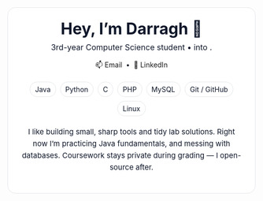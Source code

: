 <!-- ===== About Me (Darragh) ===== -->
<div align="center" style="padding:24px;border-radius:16px;border:1px solid #e5e7eb;background:#fff; color:#0f172a;">
  <h1 style="margin:0 0 8px;font-size:32px;line-height:1.2;">Hey, I’m Darragh 👋</h1>
  <p style="margin:0 0 16px;font-size:16px;">
    3rd-year Computer Science student • into .
  </p>

  <!-- Quick links -->
  <p style="margin:0 0 20px;">
    <a href="mailto:dkennedy7274@gmail.com" style="text-decoration:none;">
      📫 Email
    </a>
    &nbsp;•&nbsp;
    <a href="https://www.linkedin.com/in/darragh-kennedy-5817b5356/" target="_blank" style="text-decoration:none;">
      💼 LinkedIn
    </a>
  </p>

  <div></div>

  <!-- Tech pills -->
  <div style="display:inline-flex;flex-wrap:wrap;gap:8px;justify-content:center;margin-bottom:20px;">
    <span style="padding:6px 10px;border:1px solid #e5e7eb;border-radius:999px;">Java</span>
    <span style="padding:6px 10px;border:1px solid #e5e7eb;border-radius:999px;">Python</span>
    <span style="padding:6px 10px;border:1px solid #e5e7eb;border-radius:999px;">C</span>
    <span style="padding:6px 10px;border:1px solid #e5e7eb;border-radius:999px;">PHP</span>
    <span style="padding:6px 10px;border:1px solid #e5e7eb;border-radius:999px;">MySQL</span>
    <span style="padding:6px 10px;border:1px solid #e5e7eb;border-radius:999px;">Git / GitHub</span>
    <span style="padding:6px 10px;border:1px solid #e5e7eb;border-radius:999px;">Linux</span>
  </div>

  <div></div>

  <!-- Blurb -->
  <p style="max-width:720px;margin:0 auto 16px;font-size:15px;line-height:1.6;">
    I like building small, sharp tools and tidy lab solutions. Right now I’m practicing
    Java fundamentals, and messing with databases. Coursework stays private
    during grading — I open-source after.
  </p>

